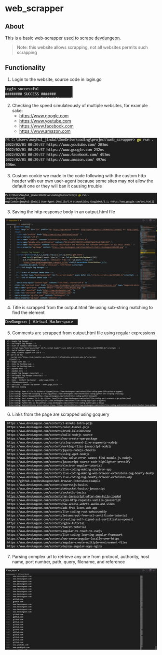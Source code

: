 # **web_scrapper**

## About
This is a basic web-scrapper used to scrape [devdungeon](https://www.devdungeon.com/).
> Note:  this website allows scrapping, not all websites permits such scrapping

## Functionality

1. Login to the website, source code in login.go 
   
![](./../img/8.jpg)

2. Checking the speed simulateously of multiple websites, for example sake:
    - https://www.google.com
    - https://www.youtube.com
    - https://www.facebook.com
    - https://www.amazon.com

![](./../img/7.jpg)

3. Custom cookie we made in the code following with the custom http header with our own user-agent because some sites may not allow the default one or they will ban it causing trouble
  
![](./../img/1.jpg)

3. Saving the http response body in an output.html file

![](./../img/5.jpg)

4. Title is scrapped from the output.html file using sub-string matching to find the element

![](./../img/2.jpg)

5. Comments are scrapped from output.html file using regular expressions

![](./../img/3.jpg)

6. Links from the page are scrapped using goquery

![](./../img/4.jpg)

7. Parsing complex url to retrieve any one from protocol, authority, host name, port number, path, query, filename, and reference

![](./../img/6.jpg)